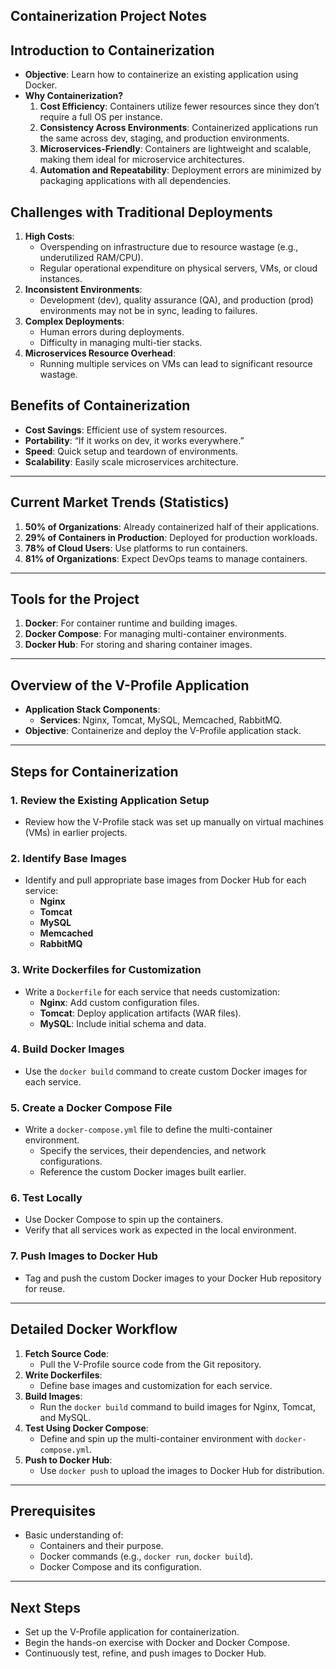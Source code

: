 ## **Containerization Project Notes**  

## **Introduction to Containerization**  
- **Objective**: Learn how to containerize an existing application using Docker.  
- **Why Containerization?**  
  1. **Cost Efficiency**: Containers utilize fewer resources since they don’t require a full OS per instance.  
  2. **Consistency Across Environments**: Containerized applications run the same across dev, staging, and production environments.  
  3. **Microservices-Friendly**: Containers are lightweight and scalable, making them ideal for microservice architectures.  
  4. **Automation and Repeatability**: Deployment errors are minimized by packaging applications with all dependencies.  

## **Challenges with Traditional Deployments**  
1. **High Costs**:  
   - Overspending on infrastructure due to resource wastage (e.g., underutilized RAM/CPU).  
   - Regular operational expenditure on physical servers, VMs, or cloud instances.  
2. **Inconsistent Environments**:  
   - Development (dev), quality assurance (QA), and production (prod) environments may not be in sync, leading to failures.  
3. **Complex Deployments**:  
   - Human errors during deployments.  
   - Difficulty in managing multi-tier stacks.  
4. **Microservices Resource Overhead**:  
   - Running multiple services on VMs can lead to significant resource wastage.  

## **Benefits of Containerization**  
- **Cost Savings**: Efficient use of system resources.  
- **Portability**: “If it works on dev, it works everywhere.”  
- **Speed**: Quick setup and teardown of environments.  
- **Scalability**: Easily scale microservices architecture.  

---

## **Current Market Trends (Statistics)**  
1. **50% of Organizations**: Already containerized half of their applications.  
2. **29% of Containers in Production**: Deployed for production workloads.  
3. **78% of Cloud Users**: Use platforms to run containers.  
4. **81% of Organizations**: Expect DevOps teams to manage containers.  

---

## **Tools for the Project**  
1. **Docker**: For container runtime and building images.  
2. **Docker Compose**: For managing multi-container environments.  
3. **Docker Hub**: For storing and sharing container images.  

---

## **Overview of the V-Profile Application**  
- **Application Stack Components**:  
  - **Services**: Nginx, Tomcat, MySQL, Memcached, RabbitMQ.  
- **Objective**: Containerize and deploy the V-Profile application stack.  

---

## **Steps for Containerization**  

### **1. Review the Existing Application Setup**  
- Review how the V-Profile stack was set up manually on virtual machines (VMs) in earlier projects.

### **2. Identify Base Images**  
- Identify and pull appropriate base images from Docker Hub for each service:  
  - **Nginx**  
  - **Tomcat**  
  - **MySQL**  
  - **Memcached**  
  - **RabbitMQ**  

### **3. Write Dockerfiles for Customization**  
- Write a `Dockerfile` for each service that needs customization:  
  - **Nginx**: Add custom configuration files.  
  - **Tomcat**: Deploy application artifacts (WAR files).  
  - **MySQL**: Include initial schema and data.  

### **4. Build Docker Images**  
- Use the `docker build` command to create custom Docker images for each service.  

### **5. Create a Docker Compose File**  
- Write a `docker-compose.yml` file to define the multi-container environment.  
  - Specify the services, their dependencies, and network configurations.  
  - Reference the custom Docker images built earlier.  

### **6. Test Locally**  
- Use Docker Compose to spin up the containers.  
- Verify that all services work as expected in the local environment.  

### **7. Push Images to Docker Hub**  
- Tag and push the custom Docker images to your Docker Hub repository for reuse.  

---

## **Detailed Docker Workflow**  
1. **Fetch Source Code**:  
   - Pull the V-Profile source code from the Git repository.  
2. **Write Dockerfiles**:  
   - Define base images and customization for each service.  
3. **Build Images**:  
   - Run the `docker build` command to build images for Nginx, Tomcat, and MySQL.  
4. **Test Using Docker Compose**:  
   - Define and spin up the multi-container environment with `docker-compose.yml`.  
5. **Push to Docker Hub**:  
   - Use `docker push` to upload the images to Docker Hub for distribution.  

---

## **Prerequisites**  
- Basic understanding of:  
  - Containers and their purpose.  
  - Docker commands (e.g., `docker run`, `docker build`).  
  - Docker Compose and its configuration.  

---

## **Next Steps**  
- Set up the V-Profile application for containerization.  
- Begin the hands-on exercise with Docker and Docker Compose.  
- Continuously test, refine, and push images to Docker Hub.  

